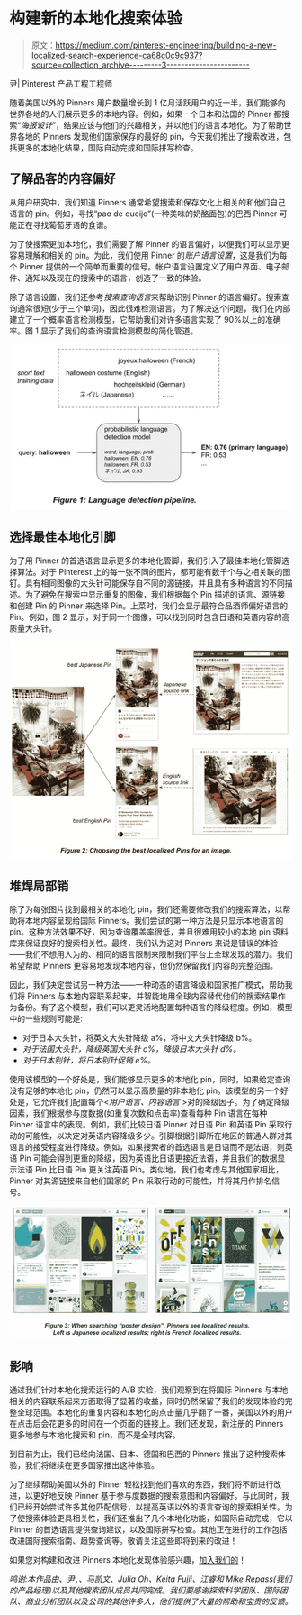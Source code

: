 # 构建新的本地化搜索体验

> 原文：<https://medium.com/pinterest-engineering/building-a-new-localized-search-experience-ca68c0c9c937?source=collection_archive---------3----------------------->

尹| Pinterest 产品工程工程师

随着美国以外的 Pinners 用户数量增长到 1 亿月活跃用户的近一半，我们能够向世界各地的人们展示更多的本地内容。例如，如果一个日本和法国的 Pinner 都搜索“*海报设计*”，结果应该与他们的兴趣相关，并以他们的语言本地化。为了帮助世界各地的 Pinners 发现他们国家保存的最好的 pin，今天我们推出了搜索改进，包括更多的本地化结果，国际自动完成和国际拼写检查。

## 了解品客的内容偏好

从用户研究中，我们知道 Pinners 通常希望搜索和保存文化上相关的和他们自己语言的 pin。例如，寻找“pao de queijo”(一种美味的奶酪面包)的巴西 Pinner 可能正在寻找葡萄牙语的食谱。

为了使搜索更加本地化，我们需要了解 Pinner 的语言偏好，以便我们可以显示更容易理解和相关的 pin。为此，我们使用 Pinner 的*账户语言设置*，这是我们为每个 Pinner 提供的一个简单而重要的信号。帐户语言设置定义了用户界面、电子邮件、通知以及现在的搜索中的语言，创造了一致的体验。

除了语言设置，我们还参考*搜索查询语言*来帮助识别 Pinner 的语言偏好。搜索查询通常很短(少于三个单词)，因此很难检测语言。为了解决这个问题，我们在内部建立了一个概率语言检测模型，它帮助我们对许多语言实现了 90%以上的准确率。图 1 显示了我们的查询语言检测模型的简化管道。

![](img/b6c127719e53a2357ff0af7a0d6f74c9.png)

## 选择最佳本地化引脚

为了用 Pinner 的首选语言显示更多的本地化管脚，我们引入了最佳本地化管脚选择算法。对于 Pinterest 上的每一张不同的图片，都可能有数千个与之相关联的图钉。具有相同图像的大头针可能保存自不同的源链接，并且具有多种语言的不同描述。为了避免在搜索中显示重复的图像，我们根据每个 Pin 描述的语言、源链接和创建 Pin 的 Pinner 来选择 Pin。上菜时，我们会显示最符合品酒师偏好语言的 Pin。例如，图 2 显示，对于同一个图像，可以找到同时包含日语和英语内容的高质量大头针。

![](img/d83977b68c7e652ac74e5257c9d38208.png)

## 堆焊局部销

除了为每张图片找到最相关的本地化 pin，我们还需要修改我们的搜索算法，以帮助将本地内容呈现给国际 Pinners。我们尝试的第一种方法是只显示本地语言的 pin。这种方法效果不好，因为查询覆盖率很低，并且很难用较小的本地 pin 语料库来保证良好的搜索相关性。最终，我们认为这对 Pinners 来说是错误的体验——我们不想用人为的、相同的语言限制来限制我们平台上全球发现的潜力。我们希望帮助 Pinners 更容易地发现本地内容，但仍然保留我们内容的完整范围。

因此，我们决定尝试另一种方法——一种动态的语言降级和国家推广模式，帮助我们将 Pinners 与本地内容联系起来，并智能地用全球内容替代他们的搜索结果作为备份。有了这个模型，我们可以更灵活地配置每种语言的降级程度。例如，模型中的一些规则可能是:

*   对于日本大头针，将英文大头针降级 a%，将中文大头针降级 b%。
*   *对于法国大头针，降级英国大头针 c%，降级日本大头针 d%。*
*   *对于日本别针，将日本别针促销 e%。*

使用该模型的一个好处是，我们能够显示更多的本地化 pin，同时，如果给定查询没有足够的本地化 pin，仍然可以显示高质量的非本地化 pin。该模型的另一个好处是，它允许我们配置每个<*用户语言、内容语言* >对的降级因子。为了确定降级因素，我们根据参与度数据(如重复次数和点击率)查看每种 Pin 语言在每种 Pinner 语言中的表现。例如，我们比较日语 Pinner 对日语 Pin 和英语 Pin 采取行动的可能性，以决定对英语内容降级多少。引脚根据引脚所在地区的普通人群对其语言的接受程度进行降级。例如，如果搜索者的首选语言是日语而不是法语，则英语 Pin 可能会得到更重的降级，因为英语比日语更接近法语，并且我们的数据显示法语 Pin 比日语 Pin 更关注英语 Pin。类似地，我们也考虑与其他国家相比，Pinner 对其源链接来自他们国家的 Pin 采取行动的可能性，并将其用作排名信号。

![](img/b6ececd46016fc2e61a3e8be6432f77c.png)

## 影响

通过我们针对本地化搜索运行的 A/B 实验，我们观察到在将国际 Pinners 与本地相关的内容联系起来方面取得了显著的收益，同时仍然保留了我们的发现体验的完整全球范围。本地化的重复内容和本地化的点击量几乎翻了一番，美国以外的用户在点击后会花更多的时间在一个页面的链接上。我们还发现，新注册的 Pinners 更多地参与本地化搜索和 pin，而不是全球内容。

到目前为止，我们已经向法国、日本、德国和巴西的 Pinners 推出了这种搜索体验，我们将继续在更多国家推出这种体验。

为了继续帮助美国以外的 Pinner 轻松找到他们喜欢的东西，我们将不断进行改进，以更好地反映 Pinner 基于参与度数据的搜索意图和内容偏好。与此同时，我们已经开始尝试许多其他匹配信号，以提高英语以外的语言查询的搜索相关性。为了使搜索体验更具相关性，我们还推出了几个本地化功能，如国际自动完成，它以 Pinner 的首选语言提供查询建议，以及国际拼写检查。其他正在进行的工作包括改进国际搜索指南、趋势查询等。敬请关注这些即将到来的改进！

如果您对构建和改进 Pinners 本地化发现体验感兴趣，[加入我们的](https://careers.pinterest.com/careers/engineering)！

*鸣谢:本作品由、尹、、马凯文、Julia Oh、Keita Fujii、江睿和 Mike Repass(我们的产品经理)以及其他搜索团队成员共同完成。我们要感谢探索科学团队、国际团队、商业分析团队以及公司的其他许多人，他们提供了大量的帮助和宝贵的反馈。*